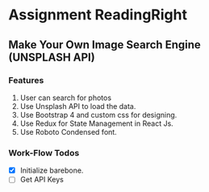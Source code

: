 # Assignment ReadingRight

## Make Your Own Image Search Engine (UNSPLASH API)

### Features

1. User can search for photos
2. Use Unsplash API to load the data.
3. Use Bootstrap 4 and custom css for designing.
4. Use Redux for State Management in React Js.
5. Use Roboto Condensed font.

### Work-Flow Todos

- [x] Initialize barebone.
- [ ] Get API Keys
